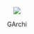 <p align="center"><img src="https://i.ibb.co/Wp1DqXS/360-F-386919825-gx-O0w-Nq-PAk-KQMt-KDb-ZV3n-Ka-YS1pioa5-L.jpg"></p>
<p align="center">GArchi</p>
